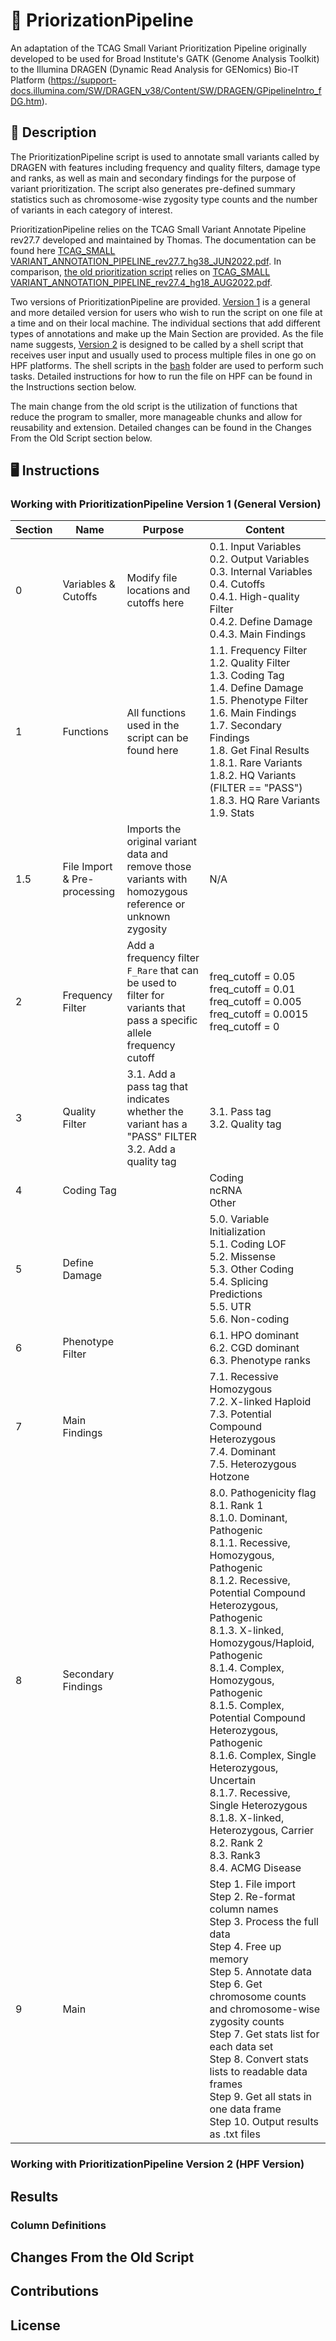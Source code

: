 # :dna: PriorizationPipeline

An adaptation of the TCAG Small Variant Prioritization Pipeline originally developed to be used for Broad Institute's GATK (Genome Analysis Toolkit) to the Illumina DRAGEN (Dynamic Read Analysis for GENomics) Bio-IT Platform (https://support-docs.illumina.com/SW/DRAGEN_v38/Content/SW/DRAGEN/GPipelineIntro_fDG.htm). 

## :green_book: Description

The PrioritizationPipeline script is used to annotate small variants called by DRAGEN with features including frequency and quality filters, damage type and ranks, as well as main and secondary findings for the purpose of variant prioritization. The script also generates pre-defined summary statistics such as chromosome-wise zygosity type counts and the number of variants in each category of interest. 

PrioritizationPipeline relies on the TCAG Small Variant Annotate Pipeline rev27.7 developed and maintained by Thomas. The documentation can be found here [TCAG_SMALL VARIANT_ANNOTATION_PIPELINE_rev27.7_hg38_JUN2022.pdf](./TCAG_SMALL_VARIANT_ANNOTATION_PIPELINE_rev27.7_hg38_JUN2022.pdf). In comparison, [the old prioritization script](./R/pipeline_old.R) relies on [TCAG_SMALL VARIANT_ANNOTATION_PIPELINE_rev27.4_hg18_AUG2022.pdf](./TCAG_SMALL_VARIANT_ANNOTATION_PIPELINE_rev27.4_hg18_AUG2022.pdf).

Two versions of PrioritizationPipeline are provided. [Version 1](./R/pipeline_new.R) is a general and more detailed version for users who wish to run the script on one file at a time and on their local machine. The individual sections that add different types of annotations and make up the Main Section are provided. As the file name suggests, [Version 2](./R/pipeline_new_hpf.R) is designed to be called by a shell script that receives user input and usually used to process multiple files in one go on HPF platforms. The shell scripts in the [bash](./bash) folder are used to perform such tasks. Detailed instructions for how to run the file on HPF can be found in the Instructions section below.

The main change from the old script is the utilization of functions that reduce the program to smaller, more manageable chunks and allow for reusability and extension. Detailed changes can be found in the Changes From the Old Script section below.

## :desktop_computer: Instructions

### Working with PrioritizationPipeline Version 1 (General Version)

Section | Name | Purpose | Content |
--- | --- | --- | --- |
0 | Variables & Cutoffs | Modify file locations and cutoffs here | 0.1. Input Variables <br /> 0.2. Output Variables <br /> 0.3. Internal Variables <br /> 0.4. Cutoffs <br /> 0.4.1. High-quality Filter <br /> 0.4.2. Define Damage <br /> 0.4.3. Main Findings |
1 | Functions | All functions used in the script can be found here | 1.1. Frequency Filter <br /> 1.2. Quality Filter <br /> 1.3. Coding Tag <br /> 1.4. Define Damage <br /> 1.5. Phenotype Filter <br /> 1.6. Main Findings <br /> 1.7. Secondary Findings <br /> 1.8. Get Final Results <br /> 1.8.1. Rare Variants <br /> 1.8.2. HQ Variants (FILTER == "PASS") <br /> 1.8.3. HQ Rare Variants <br /> 1.9. Stats |
1.5 | File Import & Pre-processing | Imports the original variant data and remove those variants with homozygous reference or unknown zygosity | N/A |
2 | Frequency Filter | Add a frequency filter `F_Rare` that can be used to filter for variants that pass a specific allele frequency cutoff | freq_cutoff = 0.05 <br /> freq_cutoff = 0.01 <br /> freq_cutoff = 0.005 <br /> freq_cutoff = 0.0015 <br /> freq_cutoff = 0 |
3 | Quality Filter | 3.1. Add a pass tag that indicates whether the variant has a "PASS" FILTER <br /> 3.2. Add a quality tag | 3.1. Pass tag <br /> 3.2. Quality tag |
4 | Coding Tag |  | Coding <br /> ncRNA <br /> Other|
5 | Define Damage |  | 5.0. Variable Initialization <br /> 5.1. Coding LOF <br /> 5.2. Missense <br /> 5.3. Other Coding <br /> 5.4. Splicing Predictions <br /> 5.5. UTR <br /> 5.6. Non-coding |
6 | Phenotype Filter |  | 6.1. HPO dominant <br /> 6.2. CGD dominant <br /> 6.3. Phenotype ranks |
7 | Main Findings | | 7.1. Recessive Homozygous <br /> 7.2. X-linked Haploid <br /> 7.3. Potential Compound Heterozygous <br /> 7.4. Dominant <br /> 7.5. Heterozygous Hotzone | 
8 | Secondary Findings | | 8.0. Pathogenicity flag <br /> 8.1. Rank 1 <br /> 8.1.0. Dominant, Pathogenic <br /> 8.1.1. Recessive, Homozygous, Pathogenic <br /> 8.1.2. Recessive, Potential Compound Heterozygous, Pathogenic <br /> 8.1.3. X-linked, Homozygous/Haploid, Pathogenic <br /> 8.1.4. Complex, Homozygous, Pathogenic <br /> 8.1.5. Complex, Potential Compound Heterozygous, Pathogenic <br /> 8.1.6. Complex, Single Heterozygous, Uncertain <br /> 8.1.7. Recessive, Single Heterozygous <br /> 8.1.8. X-linked, Heterozygous, Carrier <br /> 8.2. Rank 2 <br /> 8.3. Rank3 <br /> 8.4. ACMG Disease |
9 | Main | | Step 1. File import <br /> Step 2. Re-format column names <br /> Step 3. Process the full data <br /> Step 4. Free up memory <br /> Step 5. Annotate data <br /> Step 6. Get chromosome counts and chromosome-wise zygosity counts <br /> Step 7. Get stats list for each data set <br /> Step 8. Convert stats lists to readable data frames <br /> Step 9. Get all stats in one data frame <br /> Step 10. Output results as .txt files |


### Working with PrioritizationPipeline Version 2 (HPF Version)


## Results
### Column Definitions

## Changes From the Old Script

## Contributions

## License
